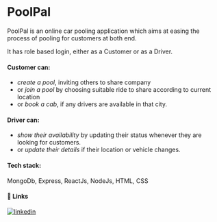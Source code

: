 
# PoolPal

PoolPal is an online car pooling application which aims at easing the process of pooling for customers at both end.

It has role based login, either as a Customer or as a Driver.

#### Customer can:

- _create a pool_, inviting others to share company
- or _join a pool_ by choosing suitable ride to share according to current location
- or _book a cab_, if any drivers are available in that city.

#### Driver can:

- _show their availability_ by updating their status whenever they are looking for customers.
- or _update their details_ if their location or vehicle changes.

#### Tech stack: 
MongoDb, Express, ReactJs, NodeJs, HTML, CSS

#### 🔗 Links
[![linkedin](https://img.shields.io/badge/linkedin-0A66C2?style=for-the-badge&logo=linkedin&logoColor=white)](https://www.linkedin.com/in/om-gupta-71b289241/)


